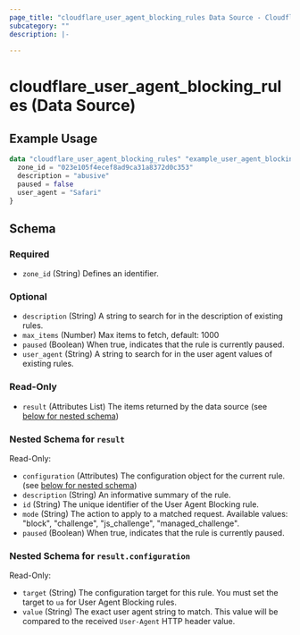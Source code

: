 ```yaml
---
page_title: "cloudflare_user_agent_blocking_rules Data Source - Cloudflare"
subcategory: ""
description: |-
  
---
```


# cloudflare_user_agent_blocking_rules (Data Source)



## Example Usage

```terraform
data "cloudflare_user_agent_blocking_rules" "example_user_agent_blocking_rules" {
  zone_id = "023e105f4ecef8ad9ca31a8372d0c353"
  description = "abusive"
  paused = false
  user_agent = "Safari"
}
```

<!-- schema generated by tfplugindocs -->
## Schema

### Required

- `zone_id` (String) Defines an identifier.

### Optional

- `description` (String) A string to search for in the description of existing rules.
- `max_items` (Number) Max items to fetch, default: 1000
- `paused` (Boolean) When true, indicates that the rule is currently paused.
- `user_agent` (String) A string to search for in the user agent values of existing rules.

### Read-Only

- `result` (Attributes List) The items returned by the data source (see [below for nested schema](#nestedatt--result))

<a id="nestedatt--result"></a>
### Nested Schema for `result`

Read-Only:

- `configuration` (Attributes) The configuration object for the current rule. (see [below for nested schema](#nestedatt--result--configuration))
- `description` (String) An informative summary of the rule.
- `id` (String) The unique identifier of the User Agent Blocking rule.
- `mode` (String) The action to apply to a matched request.
Available values: "block", "challenge", "js_challenge", "managed_challenge".
- `paused` (Boolean) When true, indicates that the rule is currently paused.

<a id="nestedatt--result--configuration"></a>
### Nested Schema for `result.configuration`

Read-Only:

- `target` (String) The configuration target for this rule. You must set the target to `ua` for User Agent Blocking rules.
- `value` (String) The exact user agent string to match. This value will be compared to the received `User-Agent` HTTP header value.


